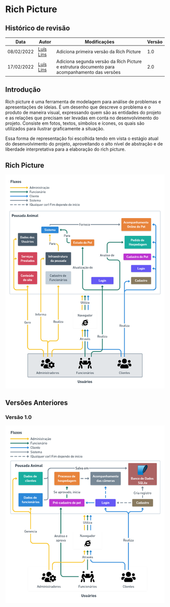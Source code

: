# Rich Picture

## Histórico de revisão

| Data       | Autor                                        | Modificações                      | Versão |
| ---------- | -------------------------------------------- | --------------------------------- | ------ |
| 08/02/2022 | [Luís Lins](https://github.com/luisgaboardi) | Adiciona primeira versão da Rich Picture | 1.0 |
| 17/02/2022 | [Luís Lins](https://github.com/luisgaboardi) | Adiciona segunda versão da Rich Picture e estrutura documento para acompanhamento das versões | 2.0 |

## Introdução

Rich picture é uma ferramenta de modelagem para análise de problemas e apresentações de ideias. É um desenho que descreve o problema e o produto de maneira visual, expressando quem são as entidades do projeto e as relações que precisam ser levadas em conta no desenvolvimento do projeto. Consiste em fotos, textos, símbolos e ícones, os quais são utilizados para ilustrar graficamente a situação.

Essa forma de representação foi escolhida tendo em vista o estágio atual do desenvolvimento do projeto, aproveitando o alto nível de abstração e de liberdade interpretativa para a elaboração do rich picture.

## Rich Picture

![Rich Picture Atual](../images/rich-picture-v2.png)

## Versões Anteriores

### Versão 1.0
![Rich Picture v.1.0](../images/rich-picture-v1.png)